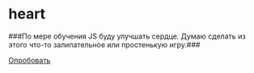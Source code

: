 # heart

###По мере обучения JS буду улучшать сердце. Думаю сделать из этого что-то залипательное или простенькую игру.###

[Опробовать](https://pixelcarnival.github.io/heart/)
